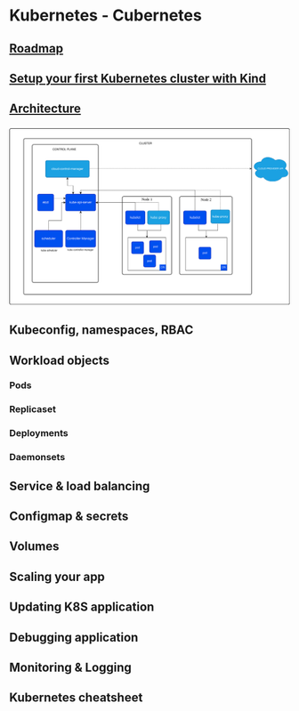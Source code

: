 # Kubernetes - Cubernetes 

## [Roadmap](kubernetes.pdf)

## [Setup your first Kubernetes cluster with Kind](https://kind.sigs.k8s.io/docs/user/quick-start/#installation)

## [Architecture](https://kubernetes.io/docs/concepts/architecture/)
   ### ![n](./assets//kubernetes-cluster-architecture.svg)

## Kubeconfig, namespaces, RBAC


## Workload objects 
   ### Pods
   ### Replicaset
   ### Deployments
   ### Daemonsets

## Service & load balancing

## Configmap & secrets

## Volumes

## Scaling your app

## Updating K8S application

## Debugging application

## Monitoring & Logging

## Kubernetes cheatsheet
   
